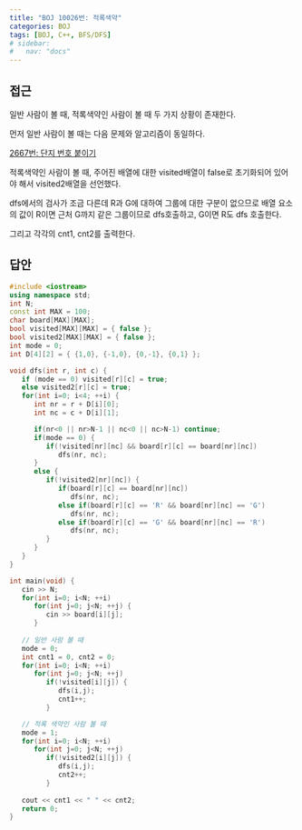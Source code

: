 ```yaml
---
title: "BOJ 10026번: 적록색약"
categories: BOJ
tags: [BOJ, C++, BFS/DFS]
# sidebar:
#   nav: "docs"
---
```


## 접근

일반 사람이 볼 때, 적록색약인 사람이 볼 때 두 가지 상황이 존재한다.

먼저 일반 사람이 볼 때는 다음 문제와 알고리즘이 동일하다.

[2667번: 단지 번호 붙이기](https://www.notion.so/2667-cb88550e797c428bb7dbab35d8bbcdf7?pvs=21)

적록색약인 사람이 볼 때, 주어진 배열에 대한 visited배열이 false로 초기화되어 있어야 해서 visited2배열을 선언했다.

dfs에서의 검사가 조금 다른데 R과 G에 대하여 그룹에 대한 구분이 없으므로 배열 요소의 값이 R이면 근처 G까지 같은 그룹이므로 dfs호출하고, G이면 R도 dfs 호출한다.

그리고 각각의 cnt1, cnt2를 출력한다. 

## 답안

```cpp
#include <iostream>
using namespace std;
int N;
const int MAX = 100;
char board[MAX][MAX];
bool visited[MAX][MAX] = { false };
bool visited2[MAX][MAX] = { false };
int mode = 0;
int D[4][2] = { {1,0}, {-1,0}, {0,-1}, {0,1} };

void dfs(int r, int c) {
   if (mode == 0) visited[r][c] = true;
   else visited2[r][c] = true;
   for(int i=0; i<4; ++i) {
      int nr = r + D[i][0];
      int nc = c + D[i][1];

      if(nr<0 || nr>N-1 || nc<0 || nc>N-1) continue;
      if(mode == 0) {
         if(!visited[nr][nc] && board[r][c] == board[nr][nc]) 
            dfs(nr, nc);
      }
      else {
         if(!visited2[nr][nc]) {
            if(board[r][c] == board[nr][nc])
               dfs(nr, nc);
            else if(board[r][c] == 'R' && board[nr][nc] == 'G')
               dfs(nr, nc);
            else if(board[r][c] == 'G' && board[nr][nc] == 'R')
               dfs(nr, nc);
         }
      }      
   }
}

int main(void) {
   cin >> N;
   for(int i=0; i<N; ++i)
      for(int j=0; j<N; ++j) {
         cin >> board[i][j];
      }
   
   // 일반 사람 볼 때
   mode = 0;
   int cnt1 = 0, cnt2 = 0;
   for(int i=0; i<N; ++i)
      for(int j=0; j<N; ++j)
         if(!visited[i][j]) {
            dfs(i,j);
            cnt1++;
         }

   // 적록 색약인 사람 볼 때
   mode = 1;
   for(int i=0; i<N; ++i)
      for(int j=0; j<N; ++j)
         if(!visited2[i][j]) {
            dfs(i,j);
            cnt2++;
         }
   
   cout << cnt1 << " " << cnt2;
   return 0;
}
```